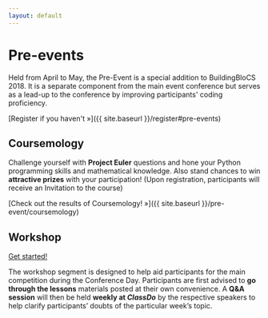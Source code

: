 ```yaml
---
layout: default
---
```


# Pre-events

Held from April to May, the Pre-Event is a special addition to BuildingBloCS 2018. It is a separate component from the main event conference but serves as a lead-up to the conference by improving participants' coding proficiency. 

[Register if you haven't &raquo;]({{ site.baseurl }}/register#pre-events)

## Coursemology

Challenge yourself with **Project Euler** questions and hone your Python programming skills and mathematical knowledge. Also stand chances to win **attractive prizes** with your participation! (Upon registration, participants will receive an Invitation to the course)

[Check out the results of Coursemology! &raquo;]({{ site.baseurl }}/pre-event/coursemology)

## Workshop

<a class="btn" href="{{ site.baseurl }}/pre-event/workshop">Get started!</a>

The workshop segment is designed to help aid participants for the main competition during the Conference Day. Participants are first advised to **go through the lessons** materials posted at their own convenience. A **Q&A session** will then be held **weekly at *ClassDo*** by the respective speakers to help clarify participants’ doubts of the particular week’s topic.

